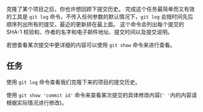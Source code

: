 克隆了某个项目之后，你也许想回顾下提交历史。 完成这个任务最简单而又有效的工具是 `git log` 命令。不传入任何参数的默认情况下，`git log` 会按时间先后顺序列出所有的提交，最近的更新排在最上面。 这个命令会列出每个提交的 SHA-1 校验和、作者的名字和电子邮件地址、提交时间以及提交说明。

若想查看某次提交中更详细的内容可以使用 `git show` 命令来进行查看。

## 任务

使用 <code exec="git log">git log</code> 命令查看我们克隆下来的项目的提交历史。

使用 <code exec="git show 'commit id'">git show 'commit id'</code> 命令来查看某次提交的具体修改内容(`' '`内的内容请根据实际情况进行修改)。